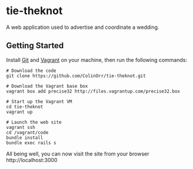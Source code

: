 tie-theknot
===========

A web application used to advertise and coordinate a wedding.

Getting Started
---------------
Install [Git][1] and [Vagrant][2] on your machine, then run the following commands:

    # Download the code
    git clone https://github.com/ColinOrr/tie-theknot.git
    
    # Download the Vagrant base box
    vagrant box add precise32 http://files.vagrantup.com/precise32.box
    
    # Start up the Vagrant VM
    cd tie-theknot
    vagrant up
    
    # Launch the web site
    vagrant ssh
    cd /vagrant/code
    bundle install
    bundle exec rails s

All being well, you can now visit the site from your browser http://localhost:3000

[1]: https://help.github.com/articles/set-up-git
[2]: http://vagrantup.com/v1/docs/getting-started/index.html
